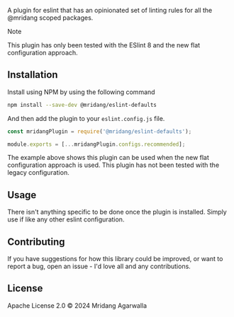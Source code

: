 A plugin for eslint that has an opinionated set of linting rules for all the
@mridang scoped packages.

> [!NOTE]
> This plugin has only been tested with the ESlint 8 and the new flat
> configuration approach.

## Installation

Install using NPM by using the following command

```sh
npm install --save-dev @mridang/eslint-defaults
```

And then add the plugin to your `eslint.config.js` file.

```js
const mridangPlugin = require('@mridang/eslint-defaults');

module.exports = [...mridangPlugin.configs.recommended];
```

The example above shows this plugin can be used when the new flat configuration
approach is used. This plugin has not been tested with the legacy configuration.

## Usage

There isn't anything specific to be done once the plugin is installed. Simply
use if like any other eslint configuration.

## Contributing

If you have suggestions for how this library could be improved, or
want to report a bug, open an issue - I'd love all and any
contributions.

## License

Apache License 2.0 © 2024 Mridang Agarwalla
